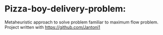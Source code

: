 # Pizza-boy-delivery-problem:
Metaheuristic approach to solve problem familiar to maximum flow problem.
Project written with https://github.com/Jantoni1
